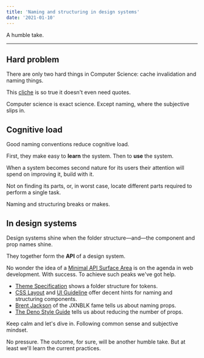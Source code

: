 ```yaml
---
title: 'Naming and structuring in design systems'
date: '2021-01-10'
---
```


A humble take.

<!--more-->

---

## Hard problem

There are only two hard things in Computer Science: cache invalidation and naming things.

This [cliche](https://skeptics.stackexchange.com/questions/19836/has-phil-karlton-ever-said-there-are-only-two-hard-things-in-computer-science) is so true it doesn't even need quotes.

Computer science is exact science. Except naming, where the subjective slips in.

## Cognitive load

Good naming conventions reduce cognitive load.

First, they make easy to **learn** the system. Then to **use** the system.

When a system becomes second nature for its users their attention will spend on improving it, build with it.

Not on finding its parts, or, in worst case, locate different parts required to perform a single task.

Naming and structuring breaks or makes.

## In design systems

Design systems shine when the folder structure&mdash;and&mdash;the component and prop names shine.

They together form the **API** of a design system.

No wonder the idea of a [Minimal API Surface Area](https://www.youtube.com/watch?v=4anAwXYqLG8) is on the agenda in web development. With success. To achieve such peaks we've got help.

- [Theme Specification](https://system-ui.com/theme) shows a folder structure for tokens.
- [CSS Layout](https://csslayout.io/) and [UI Guideline](https://www.uiguideline.com/components) offer decent hints for naming and structuring components.
- [Brent Jackson](https://jxnblk.com/blog/defining-component-apis-in-react/) of the JXNBLK fame tells us about naming props.
- [The Deno Style Guide](https://deno.land/manual@v1.6.3/contributing/style_guide) tells us about reducing the number of props.

Keep calm and let's dive in. Following common sense and subjective mindset.

No pressure. The outcome, for sure, will be another humble take. But at least we'll learn the current practices.
